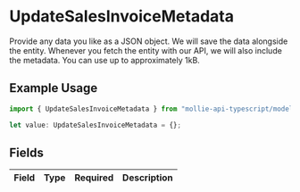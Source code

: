 # UpdateSalesInvoiceMetadata

Provide any data you like as a JSON object. We will save the data alongside the entity. Whenever
you fetch the entity with our API, we will also include the metadata. You can use up to approximately 1kB.

## Example Usage

```typescript
import { UpdateSalesInvoiceMetadata } from "mollie-api-typescript/models/operations";

let value: UpdateSalesInvoiceMetadata = {};
```

## Fields

| Field       | Type        | Required    | Description |
| ----------- | ----------- | ----------- | ----------- |